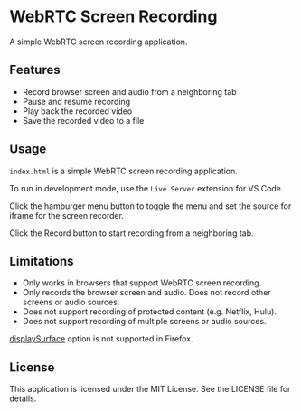 # WebRTC Screen Recording

A simple WebRTC screen recording application.

## Features

- Record browser screen and audio from a neighboring tab
- Pause and resume recording
- Play back the recorded video
- Save the recorded video to a file

## Usage

`index.html` is a simple WebRTC screen recording application.

To run in development mode, use the `Live Server` extension for VS Code.

Click the hamburger menu button to toggle the menu and set the source for iframe for the screen recorder.

Click the Record button to start recording from a neighboring tab.

## Limitations

- Only works in browsers that support WebRTC screen recording.
- Only records the browser screen and audio. Does not record other screens or audio sources.
- Does not support recording of protected content (e.g. Netflix, Hulu).
- Does not support recording of multiple screens or audio sources.

[displaySurface](https://developer.mozilla.org/en-US/docs/Web/API/MediaTrackSettings/displaySurface) option is not supported in Firefox.

## License

This application is licensed under the MIT License. See the LICENSE file for details.
